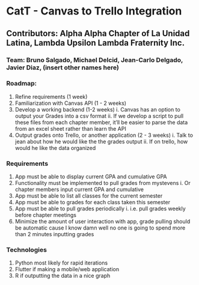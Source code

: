 # CatT - Canvas to Trello Integration
## Contributors: Alpha Alpha Chapter of La Unidad Latina, Lambda Upsilon Lambda Fraternity Inc. 

### Team: Bruno Salgado, Michael Delcid, Jean-Carlo Delgado, Javier Diaz, (insert other names here)


### Roadmap:
1. Refine requirements (1 week) 
2. Familiarization with Canvas API (1 - 2 weeks)
3. Develop a working backend (1-2 weeks)
  i. Canvas has an option to output your Grades into a csv format
  ii. If we develop a script to pull these files from each chapter member, it’ll be easier to parse the data from an excel sheet rather than learn the API
4. Output grades onto Trello, or another application (2 - 3 weeks)
  i. Talk to jean about how he would like the the grades output
  ii. If on trello, how would he like the data organized

### Requirements
1. App must be able to display current GPA and cumulative GPA
2. Functionality must be implemented to pull grades from mystevens
  i. Or chapter members input current GPA and cumulative
3. App must be able to list all classes for the current semester
4. App must be able to grades for each class taken this semester
5. App must be able to pull grades periodically 
  i. i.e. pull grades weekly before chapter meetings
6. Minimize the amount of user interaction with app, grade pulling should be automatic cause I know damn well no one is going to spend more than 2 minutes inputting grades


### Technologies 
1. Python most likely for rapid iterations 
2. Flutter if making a mobile/web application
3. R if outputting the data in a nice graph
